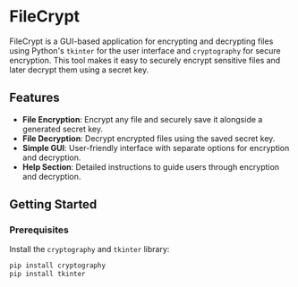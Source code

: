 # FileCrypt

FileCrypt is a GUI-based application for encrypting and decrypting files using Python's `tkinter` for the user interface and `cryptography` for secure encryption. This tool makes it easy to securely encrypt sensitive files and later decrypt them using a secret key.

## Features

- **File Encryption**: Encrypt any file and securely save it alongside a generated secret key.
- **File Decryption**: Decrypt encrypted files using the saved secret key.
- **Simple GUI**: User-friendly interface with separate options for encryption and decryption.
- **Help Section**: Detailed instructions to guide users through encryption and decryption.

## Getting Started

### Prerequisites

Install the `cryptography` and `tkinter` library:
```bash
pip install cryptography
pip install tkinter

